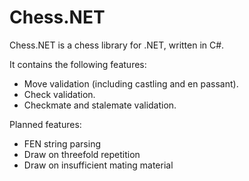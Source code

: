Chess.NET
=
Chess.NET is a chess library for .NET, written in C#.

It contains the following features:

 - Move validation (including castling and en passant).
 - Check validation.
 - Checkmate and stalemate validation.

Planned features:

 - FEN string parsing
 - Draw on threefold repetition
 - Draw on insufficient mating material
